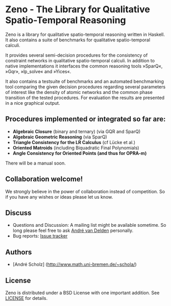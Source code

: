Zeno - The Library for Qualitative Spatio-Temporal Reasoning
============================================================

Zeno is a library for qualitative spatio-temporal reasoning written in
Haskell. It also contains a suite of benchmarks for qualitative spatio-temporal
calculi.

It provides several semi-decision procedures for the consistency of constraint
networks in qualitative spatio-temporal calculi. In addition to native
implementations it interfaces the common reasoning tools »SparQ«, »Gqr»,
»lp\_solve« and »Yices«.

It also contains a testsuite of benchmarks and an automated benchmarking tool
comparing the given decision procedures regarding several parameters of
interest like the density of atomic networks and the common phase transition of
the tested procedures. For evaluation the results are presented in a nice
graphical output.

## Procedures implemented or integrated so far are:

- __Algebraic Closure__ (binary and ternary) (via GQR and SparQ)
- __Algebraic Geometric Reasoning__ (via SparQ)
- __Triangle Consistency for the LR Calculus__ (cf Lücke et al.)
- __Oriented Matroids__ (including Biquadratic Final Polynomials)
- __Angle Consistency for Oriented Points (and thus for OPRA-m)__

There will be a manual soon.

## Collaboration welcome!

We strongly believe in the power of collaboration instead of competition. So if
you have any wishes or ideas please let us know.

## Discuss

- Questions and Discussion: A mailing list might be available sometime. So long
  please feel free to
  ask [André van Delden](mailto:andre.van.delden@uni-bremen.de) personally.
- Bug reports: [Issue tracker](https://github.com/weltensegler/zeno/issues)

## Authors

- [André Scholz] (http://www.math.uni-bremen.de/~schola/)

## License

Zeno is distributed under a BSD License with one important addition. See
[LICENSE](https://github.com/weltensegler/zeno/blob/master/LICENSE) for
details.

